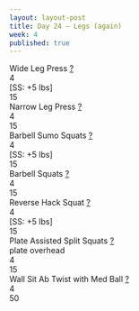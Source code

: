 ```yaml
---
layout: layout-post
title: Day 24 — Legs (again)
week: 4
published: true
---
```


<div class="ex_list">

  <div class="ex">
    <div class="name">
      Wide Leg Press
      <a href="https://www.youtube.com/watch?v=QAFJ501-EBc" target="_blank">?</a>
    </div>
    <div class="set">4 <br/>[SS: +5 lbs]</div>
    <div class="rep">15</div>
  </div>

  <div class="ex">
    <div class="name">
      Narrow Leg Press
      <a href="https://www.youtube.com/watch?v=sK5F0mG94bY" target="_blank">?</a>
    </div>
    <div class="set">4</div>
    <div class="rep">15</div>
  </div>

  <div class="ex">
    <div class="name">
      Barbell Sumo Squats
      <a href="https://www.youtube.com/watch?v=NdNQ51TJPZw" target="_blank">?</a>
    </div>
    <div class="set">4 <br/>[SS: +5 lbs]</div>
    <div class="rep">15</div>
  </div>

  <div class="ex">
    <div class="name">
      Barbell Squats 
      <a href="https://www.youtube.com/watch?v=-WNB-V_M_Zk" target="_blank">?</a>
    </div>
    <div class="set">4</div>
    <div class="rep">15</div>
  </div>

  <div class="ex">
    <div class="name">
      Reverse Hack Squat
      <a href="https://www.youtube.com/watch?v=CofLF2KEcoc" target="_blank">?</a>
    </div>
    <div class="set">4 <br/>[SS: +5 lbs]</div>
    <div class="rep">15</div>
  </div>

  <div class="ex">
    <div class="name">
      Plate Assisted Split Squats 
      <a href="https://www.youtube.com/watch?v=ZO3rV3YWzm8" target="_blank">?</a>
      <div class="note">plate overhead</div>
    </div>
    <div class="set">4</div>
    <div class="rep">15</div>
  </div>

  <div class="ex">
    <div class="name">
      Wall Sit Ab Twist with Med Ball
      <a href="https://www.youtube.com/watch?v=bCrgGQ4DRLY" target="_blank">?</a>
    </div>
    <div class="set">4</div>
    <div class="rep">50</div>
  </div>

</div>



